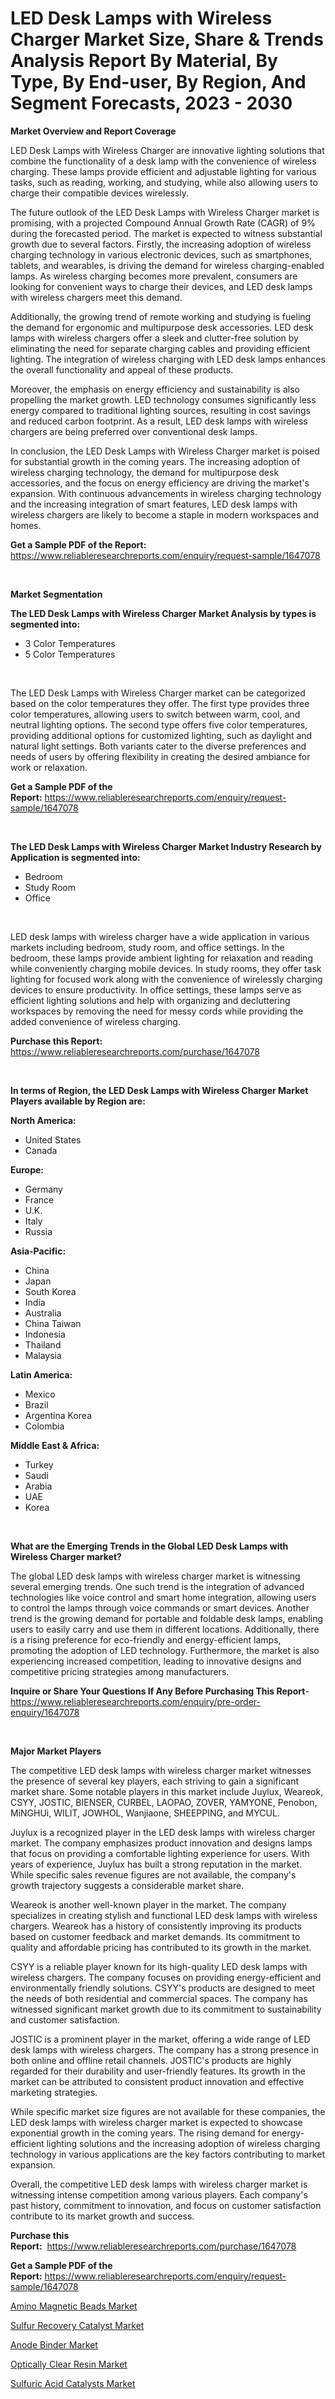 <p><h1>LED Desk Lamps with Wireless Charger Market Size, Share & Trends Analysis Report By Material, By Type, By End-user, By Region, And Segment Forecasts, 2023 - 2030</h1></p><p><strong>Market Overview and Report Coverage</strong></p>
<p><p>LED Desk Lamps with Wireless Charger are innovative lighting solutions that combine the functionality of a desk lamp with the convenience of wireless charging. These lamps provide efficient and adjustable lighting for various tasks, such as reading, working, and studying, while also allowing users to charge their compatible devices wirelessly.</p><p>The future outlook of the LED Desk Lamps with Wireless Charger market is promising, with a projected Compound Annual Growth Rate (CAGR) of 9% during the forecasted period. The market is expected to witness substantial growth due to several factors. Firstly, the increasing adoption of wireless charging technology in various electronic devices, such as smartphones, tablets, and wearables, is driving the demand for wireless charging-enabled lamps. As wireless charging becomes more prevalent, consumers are looking for convenient ways to charge their devices, and LED desk lamps with wireless chargers meet this demand.</p><p>Additionally, the growing trend of remote working and studying is fueling the demand for ergonomic and multipurpose desk accessories. LED desk lamps with wireless chargers offer a sleek and clutter-free solution by eliminating the need for separate charging cables and providing efficient lighting. The integration of wireless charging with LED desk lamps enhances the overall functionality and appeal of these products.</p><p>Moreover, the emphasis on energy efficiency and sustainability is also propelling the market growth. LED technology consumes significantly less energy compared to traditional lighting sources, resulting in cost savings and reduced carbon footprint. As a result, LED desk lamps with wireless chargers are being preferred over conventional desk lamps.</p><p>In conclusion, the LED Desk Lamps with Wireless Charger market is poised for substantial growth in the coming years. The increasing adoption of wireless charging technology, the demand for multipurpose desk accessories, and the focus on energy efficiency are driving the market's expansion. With continuous advancements in wireless charging technology and the increasing integration of smart features, LED desk lamps with wireless chargers are likely to become a staple in modern workspaces and homes.</p></p>
<p><strong>Get a Sample PDF of the Report:</strong> <a href="https://www.reliableresearchreports.com/enquiry/request-sample/1647078">https://www.reliableresearchreports.com/enquiry/request-sample/1647078</a></p>
<p>&nbsp;</p>
<p><strong>Market Segmentation</strong></p>
<p><strong>The LED Desk Lamps with Wireless Charger Market Analysis by types is segmented into:</strong></p>
<p><ul><li>3 Color Temperatures</li><li>5 Color Temperatures</li></ul></p>
<p>&nbsp;</p>
<p><p>The LED Desk Lamps with Wireless Charger market can be categorized based on the color temperatures they offer. The first type provides three color temperatures, allowing users to switch between warm, cool, and neutral lighting options. The second type offers five color temperatures, providing additional options for customized lighting, such as daylight and natural light settings. Both variants cater to the diverse preferences and needs of users by offering flexibility in creating the desired ambiance for work or relaxation.</p></p>
<p><strong>Get a Sample PDF of the Report:</strong>&nbsp;<a href="https://www.reliableresearchreports.com/enquiry/request-sample/1647078">https://www.reliableresearchreports.com/enquiry/request-sample/1647078</a></p>
<p>&nbsp;</p>
<p><strong>The LED Desk Lamps with Wireless Charger Market Industry Research by Application is segmented into:</strong></p>
<p><ul><li>Bedroom</li><li>Study Room</li><li>Office</li></ul></p>
<p>&nbsp;</p>
<p><p>LED desk lamps with wireless charger have a wide application in various markets including bedroom, study room, and office settings. In the bedroom, these lamps provide ambient lighting for relaxation and reading while conveniently charging mobile devices. In study rooms, they offer task lighting for focused work along with the convenience of wirelessly charging devices to ensure productivity. In office settings, these lamps serve as efficient lighting solutions and help with organizing and decluttering workspaces by removing the need for messy cords while providing the added convenience of wireless charging.</p></p>
<p><strong>Purchase this Report:</strong>&nbsp; <a href="https://www.reliableresearchreports.com/purchase/1647078">https://www.reliableresearchreports.com/purchase/1647078</a></p>
<p>&nbsp;</p>
<p><strong>In terms of Region, the LED Desk Lamps with Wireless Charger Market Players available by Region are:</strong></p>
<p>
    <p> <strong> North America: </strong>
        <ul>
            <li>United States</li>
            <li>Canada</li>
        </ul>
        </p> 
    <p> <strong> Europe: </strong>
        <ul>
            <li>Germany</li>
            <li>France</li>
            <li>U.K.</li>
            <li>Italy</li>
            <li>Russia</li>
        </ul>
        </p> 
    <p> <strong> Asia-Pacific: </strong>
        <ul>
            <li>China</li>
            <li>Japan</li>
            <li>South Korea</li>
            <li>India</li>
            <li>Australia</li>
            <li>China Taiwan</li>
            <li>Indonesia</li>
            <li>Thailand</li>
            <li>Malaysia</li>
        </ul>
        </p> 
    <p> <strong> Latin America: </strong>
        <ul>
            <li>Mexico</li>
            <li>Brazil</li>
            <li>Argentina Korea</li>
            <li>Colombia</li>
        </ul>
        </p> 
    <p> <strong> Middle East & Africa: </strong>
        <ul>
            <li>Turkey</li>
            <li>Saudi</li>
            <li>Arabia</li>
            <li>UAE</li>
            <li>Korea</li>
        </ul>
    </p>
    </p>
<p>&nbsp;</p>
<p><strong>What are the Emerging Trends in the Global LED Desk Lamps with Wireless Charger market?</strong></p>
<p><p>The global LED desk lamps with wireless charger market is witnessing several emerging trends. One such trend is the integration of advanced technologies like voice control and smart home integration, allowing users to control the lamps through voice commands or smart devices. Another trend is the growing demand for portable and foldable desk lamps, enabling users to easily carry and use them in different locations. Additionally, there is a rising preference for eco-friendly and energy-efficient lamps, promoting the adoption of LED technology. Furthermore, the market is also experiencing increased competition, leading to innovative designs and competitive pricing strategies among manufacturers.</p></p>
<p><strong>Inquire or Share Your Questions If Any Before Purchasing This Report</strong>- <a href="https://www.reliableresearchreports.com/enquiry/pre-order-enquiry/1647078">https://www.reliableresearchreports.com/enquiry/pre-order-enquiry/1647078</a></p>
<p>&nbsp;</p>
<p><strong>Major Market Players</strong></p>
<p><p>The competitive LED desk lamps with wireless charger market witnesses the presence of several key players, each striving to gain a significant market share. Some notable players in this market include Juylux, Weareok, CSYY, JOSTIC, BIENSER, CURBEL, LAOPAO, ZOVER, YAMYONE, Penobon, MiNGHUi, WILIT, JOWHOL, Wanjiaone, SHEEPPING, and MYCUL.</p><p>Juylux is a recognized player in the LED desk lamps with wireless charger market. The company emphasizes product innovation and designs lamps that focus on providing a comfortable lighting experience for users. With years of experience, Juylux has built a strong reputation in the market. While specific sales revenue figures are not available, the company's growth trajectory suggests a considerable market share.</p><p>Weareok is another well-known player in the market. The company specializes in creating stylish and functional LED desk lamps with wireless chargers. Weareok has a history of consistently improving its products based on customer feedback and market demands. Its commitment to quality and affordable pricing has contributed to its growth in the market.</p><p>CSYY is a reliable player known for its high-quality LED desk lamps with wireless chargers. The company focuses on providing energy-efficient and environmentally friendly solutions. CSYY's products are designed to meet the needs of both residential and commercial spaces. The company has witnessed significant market growth due to its commitment to sustainability and customer satisfaction.</p><p>JOSTIC is a prominent player in the market, offering a wide range of LED desk lamps with wireless chargers. The company has a strong presence in both online and offline retail channels. JOSTIC's products are highly regarded for their durability and user-friendly features. Its growth in the market can be attributed to consistent product innovation and effective marketing strategies.</p><p>While specific market size figures are not available for these companies, the LED desk lamps with wireless charger market is expected to showcase exponential growth in the coming years. The rising demand for energy-efficient lighting solutions and the increasing adoption of wireless charging technology in various applications are the key factors contributing to market expansion.</p><p>Overall, the competitive LED desk lamps with wireless charger market is witnessing intense competition among various players. Each company's past history, commitment to innovation, and focus on customer satisfaction contribute to its market growth and success.</p></p>
<p><strong>Purchase this Report:</strong>&nbsp;&nbsp;<a href="https://www.reliableresearchreports.com/purchase/1647078">https://www.reliableresearchreports.com/purchase/1647078</a></p>
<p></p>
<p><strong>Get a Sample PDF of the Report:</strong>&nbsp;<a href="https://www.reliableresearchreports.com/enquiry/request-sample/1647078">https://www.reliableresearchreports.com/enquiry/request-sample/1647078</a></p>
<p><p><a href="https://medium.com/@dritasmani2022/amino-magnetic-beads-market-insight-market-trends-growth-forecasted-from-2023-to-2030-062bb27dc41b">Amino Magnetic Beads Market</a></p><p><a href="https://medium.com/@kyliemorgan1913/sulfur-recovery-catalyst-market-insights-into-market-cagr-market-trends-and-growth-strategies-7f10707ce2b8">Sulfur Recovery Catalyst Market</a></p><p><a href="https://medium.com/@besaosmani1903/anode-binder-market-insight-market-trends-growth-forecasted-from-2023-to-2030-8cd4560706cb">Anode Binder Market</a></p><p><a href="https://medium.com/@dorinaprifti56/optically-clear-resin-market-analysis-its-cagr-market-segmentation-and-global-industry-overview-061eeadd2383">Optically Clear Resin Market</a></p><p><a href="https://medium.com/@alesiabrahimi58/sulfuric-acid-catalysts-market-insight-market-trends-growth-forecasted-from-2023-to-2030-e553c90d05c6">Sulfuric Acid Catalysts Market</a></p></p>